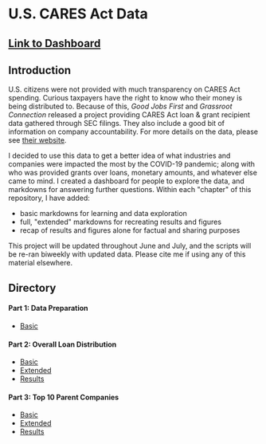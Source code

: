 # U.S. CARES Act Data 


## [Link to Dashboard](https://atamalu.shinyapps.io/covid_loans/)

## Introduction

U.S. citizens were not provided with much transparency on CARES Act spending. Curious taxpayers have the right to know who their money is being distributed to. Because of this, <i>Good Jobs First</i> and <i>Grassroot Connection</i> released a project providing CARES Act loan & grant recipient data gathered through SEC filings. They also include a good bit of information on company accountability. For more details on the data, please see [their website](https://covidstimuluswatch.org/sources).

I decided to use this data to get a better idea of what industries and companies were impacted the most by the COVID-19 pandemic; along with who was provided grants over loans, monetary amounts, and whatever else came to mind. I created a dashboard for people to explore the data, and markdowns for answering further questions. Within each "chapter" of this repository, I have added:

* basic markdowns for learning and data exploration
* full, "extended" markdowns for recreating results and figures
* recap of results and figures alone for factual and sharing purposes

This project will be updated throughout June and July, and the scripts will be re-ran biweekly with updated data. Please cite me if using any of this material elsewhere.

## Directory

#### Part 1: Data Preparation

* [Basic](https://github.com/atamalu/covid_loans/blob/master/1_Data_Formatting/part_1_data_formatting.md)

#### Part 2: Overall Loan Distribution

* [Basic](https://github.com/atamalu/covid_loans/blob/master/2_Overall_Distributions/2_covid_loan_distributions_basic.md)
* [Extended](https://github.com/atamalu/covid_loans/blob/master/2_Overall_Distributions/2_covid_loan_distributions.md) 
* [Results](https://github.com/atamalu/covid_loans/blob/master/0_Results/2_loan_distributions_results.md)

#### Part 3: Top 10 Parent Companies

* [Basic](https://github.com/atamalu/covid_loans/blob/master/3_Top_Parent_Companies/3_top_parent_companies_basic.md)
* [Extended](https://github.com/atamalu/covid_loans/blob/master/3_Top_Parent_Companies/3_top_parent_companies.md) 
* [Results](https://github.com/atamalu/covid_loans/blob/master/0_Results/3_top_10_companies_results.md)
